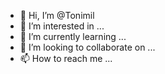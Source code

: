- 👋 Hi, I’m @Tonimil
- 👀 I’m interested in ...
- 🌱 I’m currently learning ...
- 💞️ I’m looking to collaborate on ...
- 📫 How to reach me ...

<!---
Tonimil/Tonimil is a ✨ special ✨ repository because its `README.md` (this file) appears on your GitHub profile.
You can click the Preview link to take a look at your changes.
--->
